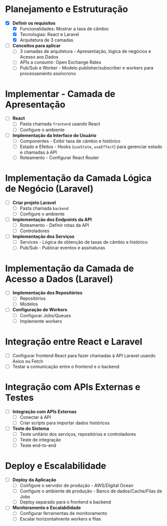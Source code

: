 # Planejamento e Estruturação

- [X] **Definir os requisitos**
  - [X] Funcionalidades: Mostrar a taxa de câmbio
  - [X] Tecnologias: React e Laravel
  - [X] Arquitetura de 3 camadas

- [ ] **Conceitos para aplicar**
  - [ ] 3 camadas de arquitetura - Apresentação, lógica de negócios e Acesso aos Dados
  - [ ] APIs a consumir: Open Exchange Rates
  - [ ] Pub/Sub e Worker - Modelo publisher/subscriber e workers para processamento assíncrono

# Implementar - Camada de Apresentação

- [ ] **React**
  - [ ] Pasta chamada `frontend` usando React
  - [ ] Configure o ambiente

- [ ] **Implementação da Interface do Usuário**
  - [ ] Componentes - Exibir taxa de câmbio e histórico
  - [ ] Estado e Efeitos - Hooks (`useState`, `useEffect`) para gerenciar estado e chamadas à API
  - [ ] Roteamento - Configurar React Router

# Implementação da Camada Lógica de Negócio (Laravel)

- [ ] **Criar projeto Laravel**
  - [ ] Pasta chamada `backend`
  - [ ] Configure o ambiente

- [ ] **Implementação dos Endpoints da API**
  - [ ] Roteamento - Definir rotas da API
  - [ ] Controladores

- [ ] **Implementação dos Serviços**
  - [ ] Services - Lógica de obtenção de taxas de câmbio e histórico
  - [ ] Pub/Sub - Publicar eventos e assinaturas

# Implementação da Camada de Acesso a Dados (Laravel)

- [ ] **Implementação dos Repositórios**
  - [ ] Repositórios
  - [ ] Modelos

- [ ] **Configuração de Workers**
  - [ ] Configurar Jobs/Queues
  - [ ] Implemente workers

# Integração entre React e Laravel

- [ ] Configurar frontend React para fazer chamadas à API Laravel usando Axios ou Fetch
- [ ] Testar a comunicação entre o frontend e o backend

# Integração com APIs Externas e Testes

- [ ] **Integração com APIs Externas**
  - [ ] Conectar à API
  - [ ] Criar scripts para importar dados históricos

- [ ] **Teste do Sistema**
  - [ ] Teste unitário dos serviços, repositórios e controladores
  - [ ] Teste de integração
  - [ ] Teste end-to-end

# Deploy e Escalabilidade

- [ ] **Deploy da Aplicação**
  - [ ] Configure o servidor de produção - AWS/Digital Ocean
  - [ ] Configure o ambiente de produção - Banco de dados/Cache/Filas de Jobs
  - [ ] Deploy separado para o frontend e backend

- [ ] **Monitoramento e Escalabilidade**
  - [ ] Configurar ferramentas de monitoramento
  - [ ] Escalar horizontalmente workers e filas
